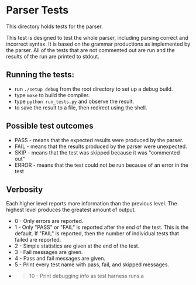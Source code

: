 # Parser Tests
This directory holds tests for the parser.

This test is designed to test the whole parser, including parsing correct and incorrect syntax. It is based on the grammar productions as implemented by the parser. All of the tests that are not commented out are run and the results of the run are printed to stdout.

## Running the tests:
* run ```./setup debug``` from the root directory to set up a debug build.
* type ```make``` to build the compiler.
* type ```python run_tests.py``` and observe the result.
* to save the result to a file, then redirect using the shell.

## Possible test outcomes
* PASS - means that the expected results were produced by the parser.
* FAIL - means that the results produced by the parser were unexpected.
* SKIP - means that the test was skipped because it was "commented out"
* ERROR - means that the test could not be run because of an error in the test

## Verbosity
Each higher level reports more information than the previous level. The highest level produces the greatest amount of output.
* 0 - Only errors are reported.
* 1 - Only "PASS" or "FAIL" is reported after the end of the test. This is the default. If "FAIL" is reported, then the number of individual tests that failed are reported.
* 2 - Simple statistics are given at the end of the test.
* 3 - Fail messages are given.
* 4 - Pass and fail messages are given.
* 5 - Print every test name with pass, fail, and skipped messages.
* >10 - Print debugging info as test harness runs.a
